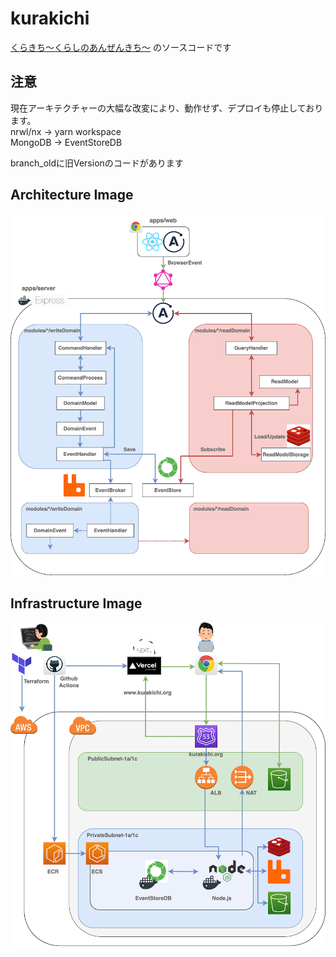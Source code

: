 # kurakichi

[くらきち〜くらしのあんぜんきち〜](https://www.kurakichi.org) のソースコードです</br>

## 注意

現在アーキテクチャーの大幅な改変により、動作せず、デプロイも停止しております。</br>
nrwl/nx -> yarn workspace</br>
MongoDB -> EventStoreDB</br>

branch_oldに旧Versionのコードがあります

## Architecture Image

![Architecture Image](images/kurakichi-architecture.png)

## Infrastructure Image

![Infrastructure Image](images/kurakichi-infra.png)
